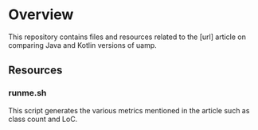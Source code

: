 
# Overview 

This repository contains files and resources related to the [url] article on comparing Java and Kotlin versions of uamp.

## Resources

### runme.sh

This script generates the various metrics mentioned in the article such as class count and LoC.
